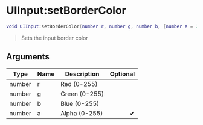 # UIInput:setBorderColor

```lua
void UIInput:setBorderColor(number r, number g, number b, [number a = 255])
```

> Sets the input border color

## Arguments

| Type   | Name | Description   | Optional |
| ------ | ---- | ------------- | -------: |
| number | r    | Red (0-255)   |          |
| number | g    | Green (0-255) |          |
| number | b    | Blue (0-255)  |          |
| number | a    | Alpha (0-255) |        ✔ |
